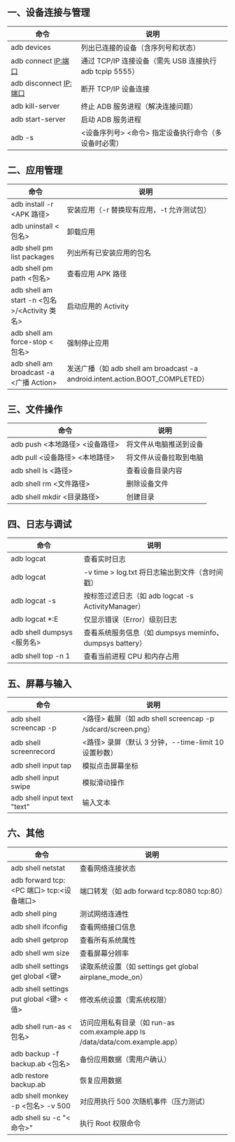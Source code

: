 ## 一、设备连接与管理 ​​

| 命令                     | 说明                                                     |
| ------------------------ | -------------------------------------------------------- |
| adb devices              | 列出已连接的设备（含序列号和状态）                       |
| adb connect <IP:端口>    | 通过 TCP/IP 连接设备（需先 USB 连接执行 adb tcpip 5555） |
| adb disconnect <IP:端口> | 断开 TCP/IP 设备连接                                     |
| adb kill-server          | 终止 ADB 服务进程（解决连接问题）                        |
| adb start-server         | 启动 ADB 服务进程                                        |
| adb -s                   | <设备序列号> <命令> 指定设备执行命令（多设备时必需）     |

## 二、应用管理 ​

| 命令                                         | 说明                                                                          |
| -------------------------------------------- | ----------------------------------------------------------------------------- |
| adb install -r <APK 路径>                    | 安装应用（-r 替换现有应用，-t 允许测试包）                                    |
| adb uninstall <包名>                         | 卸载应用                                                                      |
| adb shell pm list packages                   | 列出所有已安装应用的包名                                                      |
| adb shell pm path <包名>                     | 查看应用 APK 路径                                                             |
| adb shell am start -n <包名>/<Activity 类名> | 启动应用的 Activity                                                           |
| adb shell am force-stop <包名>               | 强制停止应用                                                                  |
| adb shell am broadcast -a <广播 Action>      | 发送广播（如 adb shell am broadcast -a android.intent.action.BOOT_COMPLETED） |

## 三、文件操作 ​

| 命令                           | 说明                   |
| ------------------------------ | ---------------------- |
| adb push <本地路径> <设备路径> | 将文件从电脑推送到设备 |
| adb pull <设备路径> <本地路径> | 将文件从设备拉取到电脑 |
| adb shell ls <路径>            | 查看设备目录内容       |
| adb shell rm <文件路径>        | 删除设备文件           |
| adb shell mkdir <目录路径>     | 创建目录               |

## 四、日志与调试

| 命令                       | 说明                                                    |
| -------------------------- | ------------------------------------------------------- |
| adb logcat                 | 查看实时日志                                            |
| adb logcat                 | -v time > log.txt 将日志输出到文件（含时间戳）          |
| adb logcat -s <TAG>        | 按标签过滤日志（如 adb logcat -s ActivityManager）      |
| adb logcat \*:E            | 仅显示错误（Error）级别日志                             |
| adb shell dumpsys <服务名> | 查看系统服务信息（如 dumpsys meminfo、dumpsys battery） |
| adb shell top -n 1         | 查看当前进程 CPU 和内存占用                             |

## 五、屏幕与输入

| 命令                                      | 说明                                                        |
| ----------------------------------------- | ----------------------------------------------------------- |
| adb shell screencap -p                    | <路径> 截屏（如 adb shell screencap -p /sdcard/screen.png） |
| adb shell screenrecord                    | <路径> 录屏（默认 3 分钟，--time-limit 10 设置秒数）        |
| adb shell input tap <x> <y>               | 模拟点击屏幕坐标                                            |
| adb shell input swipe <x1> <y1> <x2> <y2> | 模拟滑动操作                                                |
| adb shell input text "text"               | 输入文本                                                    |

## 六、其他

| 命令                                     | 说明                                                                        |
| ---------------------------------------- | --------------------------------------------------------------------------- |
| adb shell netstat                        | 查看网络连接状态                                                            |
| adb forward tcp:<PC 端口> tcp:<设备端口> | 端口转发（如 adb forward tcp:8080 tcp:80）                                  |
| adb shell ping <IP>                      | 测试网络连通性                                                              |
| adb shell ifconfig                       | 查看网络接口信息                                                            |
| adb shell getprop                        | 查看所有系统属性                                                            |
| adb shell wm size                        | 查看屏幕分辨率                                                              |
| adb shell settings get global <键>       | 读取系统设置（如 settings get global airplane_mode_on）                     |
| adb shell settings put global <键> <值>  | 修改系统设置（需系统权限）                                                  |
| adb shell run-as <包名>                  | 访问应用私有目录（如 run-as com.example.app ls /data/data/com.example.app） |
| adb backup -f backup.ab <包名>           | 备份应用数据（需用户确认）                                                  |
| adb restore backup.ab                    | 恢复应用数据                                                                |
| adb shell monkey -p <包名> -v 500        | 对应用执行 500 次随机事件（压力测试）                                       |
| adb shell su -c "<命令>"                 | 执行 Root 权限命令                                                          |
